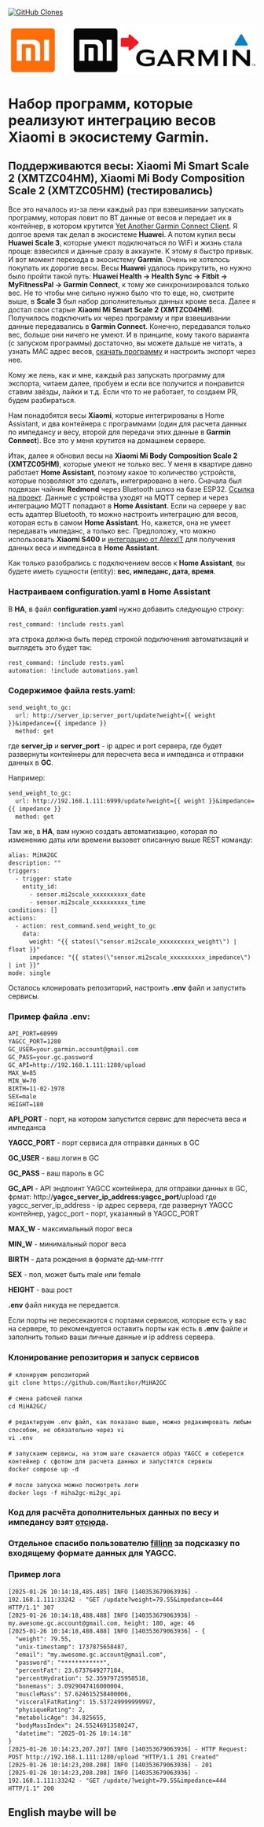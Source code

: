 [![GitHub Clones](https://img.shields.io/badge/dynamic/json?color=success&label=Clone&query=count&url=https://gist.githubusercontent.com/Mantikor/11d1e1d5c906379d6a356c2aee061ed2/raw/clone.json&logo=github)](https://github.com/MShawon/github-clone-count-badge)

![](mi2gc.png)

# Набор программ, которые реализуют интеграцию весов Xiaomi в экосистему Garmin.

## Поддерживаются весы: **Xiaomi Mi Smart Scale 2 (XMTZC04HM)**, **Xiaomi Mi Body Composition Scale 2 (XMTZC05HM)** (тестировались)

Все это началось из-за лени каждый раз при взвешивании запускать программу, которая ловит по BT данные от весов и передает их в контейнер, в котором крутится [Yet Another Garmin Connect Client](https://github.com/lswiderski/yet-another-garmin-connect-client). Я долгое время так делал в экосистеме **Huawei**. А потом купил весы **Huawei Scale 3**, которые умеют подключаться по WiFi и жизнь стала проще: взвесился и данные сразу в аккаунте. К этому я быстро привык. И вот момент перехода в экосистему **Garmin**. Очень не хотелось покупать их дорогие весы. Весы **Huawei** удалось прикрутить, но нужно было пройти такой путь: **Huawei Health -> Health Sync -> Fitbit -> MyFitnessPal -> Garmin Connect**, к тому же синхронизировался только вес. Не то чтобы мне сильно нужно было что то еще, но, смотрите выше, в **Scale 3** был набор дополнительных данных кроме веса. Далее я достал свои старые **Xiaomi Mi Smart Scale 2 (XMTZC04HM)**. Получилось подключить их через программу и при взвешивании данные передавались в **Garmin Connect**. Конечно, передавался только вес, больше они ничего не умеют. И в принципе, кому такого варианта (с запуском программы) достаточно, вы можете дальше не читать, а узнать MAC адрес весов, [скачать программу](https://github.com/lswiderski/mi-scale-exporter) и настроить экспорт через нее.

Кому же лень, как и мне, каждый раз запускать программу для экспорта, читаем далее, пробуем и если все получится и понравится ставим звёзды, лайки и т.д. Если что то не работает, то создаем PR, будем разбираться.

Нам понадобятся весы **Xiaomi**, которые интегрированы в Home Assistant, и два контейнера с программами (один для расчета данных по импедансу и весу, второй для передачи этих данные в **Garmin Connect**). Все это у меня крутится на домашнем сервере.

Итак, далее я обновил весы на **Xiaomi Mi Body Composition Scale 2 (XMTZC05HM)**, которые умеют не только вес. У меня в квартире давно работает **Home Assistant**, поэтому какое то количество устройств, которые позволяют это сделать, интегрировано в него. Сначала был подвязан чайник **Redmond** через Bluetooth шлюз на базе ESP32. [Ссылка на проект](https://github.com/alutov/ESP32-R4sGate-for-Redmond). Данные с устройства уходят на MQTT сервер и через интеграцию MQTT попадают в **Home Assistant**. Если на сервере у вас есть адаптер Bluetooth, то можно настроить интеграцию для весов, которая есть в самом **Home Assistant**. Но, кажется, она не умеет передавать импеданс, а только вес. Предположу, что можно использовать **Xiaomi S400** и [интеграцию от AlexxIT](https://github.com/AlexxIT/XiaomiGateway3) для получения данных веса и импеданса в **Home Assistant**.

Как только разобрались с подключением весов к **Home Assistant**, вы будете иметь сущности (entity): **вес, импеданс, дата, время**.

### Настраиваем configuration.yaml в Home Assistant

В **HA**, в файл **configuration.yaml** нужно добавить следующую строку:

```
rest_command: !include rests.yaml
```

эта строка должна быть перед строкой подключения автоматизаций и выглядеть это будет так:

```
rest_command: !include rests.yaml
automation: !include automations.yaml
```

### Содержимое файла **rests.yaml**:

```
send_weight_to_gc:
  url: http://server_ip:server_port/update?weight={{ weight }}&impedance={{ impedance }}
  method: get
```

где **server_ip** и **server_port** - ip адрес и port сервера, где будет развернуты контейнеры для пересчета веса и импеданса и отправки данных в **GC**.

Например:

```
send_weight_to_gc:
  url: http://192.168.1.111:6999/update?weight={{ weight }}&impedance={{ impedance }}
  method: get
```

Там же, в **HA**, вам нужно создать автоматизацию, которая по изменению даты или времени вызовет описанную выше REST команду:

```
alias: MiHA2GC
description: ""
triggers:
  - trigger: state
    entity_id:
      - sensor.mi2scale_xxxxxxxxxx_date
      - sensor.mi2scale_xxxxxxxxxx_time
conditions: []
actions:
  - action: rest_command.send_weight_to_gc
    data:
      weight: "{{ states(\"sensor.mi2scale_xxxxxxxxxx_weight\") | float }}"
      impedance: "{{ states(\"sensor.mi2scale_xxxxxxxxxx_impedance\") | int }}"
mode: single
```

Осталось клонировать репозиторий, настроить **.env** файл и запустить сервисы.

### Пример файла **.env**:

```
API_PORT=60999
YAGCC_PORT=1280
GC_USER=your.garmin.account@gmail.com
GC_PASS=your.gc.password
GC_API=http://192.168.1.111:1280/upload
MAX_W=85
MIN_W=70
BIRTH=11-02-1978
SEX=male
HEIGHT=180
```

**API_PORT** - порт, на котором запустится сервис для пересчета веса и импеданса

**YAGCC_PORT** - порт сервиса для отправки данных в GC

**GC_USER** - ваш логин в GC

**GC_PASS** - ваш пароль в GC

**GC_API** - API эндпоинт YAGCC контейнера, для отправки данных в GC, фрмат: http://**yagcc_server_ip_address:yagcc_port**/upload где yagcc_server_ip_address - ip адрес сервера, где развернут YAGCC контейнер, yagcc_port - порт, указанный в YAGCC_PORT

**MAX_W** - максимальный порог веса

**MIN_W** - минимальный порог веса

**BIRTH** - дата рождения в формате дд-мм-гггг

**SEX** - пол, может быть male или female

**HEIGHT** - ваш рост

**.env** файл никуда не передается.

Если порты не пересекаются с портами сервисов, которые есть у вас на сервере, то рекомендуется оставить порты как есть в **.env** файле и заполнить только ваши личные данные и ip address сервера.

### Клонирование репозитория и запуск сервисов

```
# клонируем репозиторий
git clone https://github.com/Mantikor/MiHA2GC

# смена рабочей папки
cd MiHA2GC/

# редактируем .env файл, как показано выше, можно редакимровать любым способом, не обязательно через vi
vi .env

# запускаем сервисы, на этом шаге скачается образ YAGCC и соберется контейнер с сфотом для расчета данных и запустятся сервисы
docker compose up -d

# после запуска можно посмотреть логи
docker logs -f miha2gc-mi2gc_api
```

### Код для расчёта дополнительных данных по весу и импедансу взят [отсюда](https://github.com/RobertWojtowicz/export2garmin).

### Отдельное спасибо пользователю [fillinn](https://4pda.to/forum/index.php?showuser=156669) за подсказку по входящему форматe данных для YAGCC.

### Пример лога

```
[2025-01-26 10:14:18,485.485] INFO [140353679063936] - 192.168.1.111:33242 - "GET /update?weight=79.55&impedance=444 HTTP/1.1" 307
[2025-01-26 10:14:18,488.488] INFO [140353679063936] - my.awesome.gc.account@gmail.com, height: 180, age: 46
[2025-01-26 10:14:18,488.488] INFO [140353679063936] - {
  "weight": 79.55,
  "unix-timestamp": 1737875658487,
  "email": "my.awesome.gc.account@gmail.com",
  "password": "************",
  "percentFat": 23.6737649277184,
  "percentHydration": 52.35979725958518,
  "bonemass": 3.0929047416000004,
  "muscleMass": 57.624615258400006,
  "visceralFatRating": 15.537249999999997,
  "physiqueRating": 2,
  "metabolicAge": 34.825655,
  "bodyMassIndex": 24.55246913580247,
  "datetime": "2025-01-26 10:14:18"
}
[2025-01-26 10:14:23,207.207] INFO [140353679063936] - HTTP Request: POST http://192.168.1.111:1280/upload "HTTP/1.1 201 Created"
[2025-01-26 10:14:23,208.208] INFO [140353679063936] - 201
[2025-01-26 10:14:23,208.208] INFO [140353679063936] - 192.168.1.111:33242 - "GET /update/?weight=79.55&impedance=444 HTTP/1.1" 200
```

## English maybe will be
